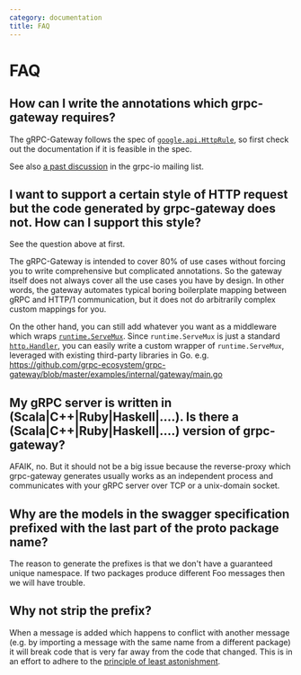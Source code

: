 ```yaml
---
category: documentation
title: FAQ
---
```


# FAQ

## How can I write the annotations which grpc-gateway requires?
The gRPC-Gateway follows the spec of
[`google.api.HttpRule`](https://github.com/googleapis/googleapis/blob/master/google/api/http.proto),
so first check out the documentation if it is feasible in the spec.

See also [a past discussion](https://groups.google.com/d/msg/grpc-io/Xqx80hG0D44/VNCDHjeE6pUJ)
in the grpc-io mailing list.

## I want to support a certain style of HTTP request but the code generated by grpc-gateway does not. How can I support this style?
See the question above at first.

The gRPC-Gateway is intended to cover 80% of use cases without forcing you to write comprehensive but
complicated annotations. So the gateway itself does not always cover all the use cases you
have by design. In other words, the gateway automates typical boring boilerplate mapping
between gRPC and HTTP/1 communication, but it does not do arbitrarily complex custom mappings for you.

On the other hand, you can still add whatever you want as a middleware which wraps
[`runtime.ServeMux`](https://pkg.go.dev/github.com/grpc-ecosystem/grpc-gateway/runtime?tab=doc#ServeMux).
Since `runtime.ServeMux` is just a standard [`http.Handler`](http://golang.org/pkg/http#Handler),
you can easily write a custom wrapper of `runtime.ServeMux`, leveraged with existing third-party
libraries in Go.
e.g. https://github.com/grpc-ecosystem/grpc-gateway/blob/master/examples/internal/gateway/main.go

## My gRPC server is written in (Scala|C++|Ruby|Haskell|....). Is there a (Scala|C++|Ruby|Haskell|....) version of grpc-gateway?

AFAIK, no. But it should not be a big issue because the reverse-proxy which grpc-gateway generates
usually works as an independent process and communicates with your gRPC server over TCP or a unix-domain socket.

## Why are the models in the swagger specification prefixed with the last part of the proto package name?

The reason to generate the prefixes is that we don't have a guaranteed unique namespace.
If two packages produce different Foo messages then we will have trouble.

## Why not strip the prefix?

When a message is added which happens to conflict with another message
(e.g. by importing a message with the same name from a different package)
it will break code that is very far away from the code that changed.
This is in an effort to adhere to the
[principle of least astonishment](https://en.wikipedia.org/wiki/Principle_of_least_astonishment).
